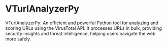 # VTurlAnalyzerPy
VTurlAnalyzerPy: An efficient and powerful Python tool for analyzing and scoring URLs using the VirusTotal API. It processes URLs in bulk, providing security insights and threat intelligence, helping users navigate the web more safely.
